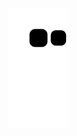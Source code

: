 ![github contribution grid snake animation](https://raw.githubusercontent.com/bigdogkd/bigdogkd/output/github-contribution-grid-snake.svg)
